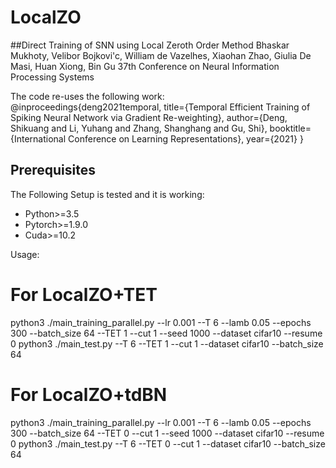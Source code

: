 # LocalZO
##Direct Training of SNN using Local Zeroth Order Method
Bhaskar Mukhoty,  Velibor Bojkovi\'c, William de Vazelhes, Xiaohan Zhao,  Giulia De Masi, Huan Xiong, Bin Gu
37th Conference on Neural Information Processing Systems

The code re-uses the following work:  
@inproceedings{deng2021temporal,
  title={Temporal Efficient Training of Spiking Neural Network via Gradient Re-weighting},
  author={Deng, Shikuang and Li, Yuhang and Zhang, Shanghang and Gu, Shi},
  booktitle={International Conference on Learning Representations},
  year={2021}
}

## Prerequisites
The Following Setup is tested and it is working:
 * Python>=3.5
 * Pytorch>=1.9.0
 * Cuda>=10.2

Usage:
# For LocalZO+TET
python3 ./main_training_parallel.py --lr 0.001 --T 6 --lamb 0.05 --epochs 300 --batch_size 64 --TET 1  --cut 1 --seed 1000 --dataset cifar10 --resume 0
python3 ./main_test.py --T 6 --TET 1 --cut 1 --dataset cifar10 --batch_size 64  
 
# For LocalZO+tdBN
python3 ./main_training_parallel.py --lr 0.001 --T 6 --lamb 0.05 --epochs 300 --batch_size 64 --TET 0  --cut 1 --seed 1000 --dataset cifar10 --resume 0
python3 ./main_test.py --T 6 --TET 0 --cut 1 --dataset cifar10 --batch_size 64
